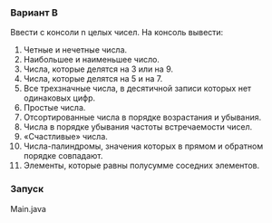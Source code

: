 ### Вариант B
Ввести с консоли n целых чисел. На консоль вывести:
1. Четные и нечетные числа.
2. Наибольшее и наименьшее число.
3. Числа, которые делятся на 3 или на 9.
4. Числа, которые делятся на 5 и на 7.
5. Все трехзначные числа, в десятичной записи которых нет одинаковых цифр.
6. Простые числа.
7. Отсортированные числа в порядке возрастания и убывания.
8. Числа в порядке убывания частоты встречаемости чисел.
9. «Счастливые» числа.
10. Числа-палиндромы, значения которых в прямом и обратном порядке совпадают.
11. Элементы, которые равны полусумме соседних элементов.

### Запуск
Main.java